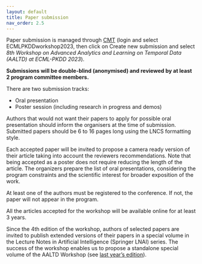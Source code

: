 ```yaml
---
layout: default
title: Paper submission
nav_order: 2.5
---
```


Paper submission is managed through [CMT](https://cmt3.research.microsoft.com/ECMLPKDDworkshop2023) (login and select ECMLPKDDworkshop2023, then click on Create new submission and select _8th Workshop on Advanced Analytics and Learning on Temporal Data (AALTD) at ECML-PKDD 2023_).

**Submissions will be double-blind (anonymised) and reviewed by at least 2 program committee members.**


There are  two submission tracks:
* Oral presentation
* Poster session (including research in progress and demos)


Authors that would not want their papers to apply for possible oral presentation should inform the organisers at the time of submission. Submitted papers should be 6 to 16 pages long using the LNCS formatting style.

Each accepted paper will be invited to propose a camera ready version of their article taking into account the reviewers recommendations. Note that being accepted as a poster does not require reducing the length of the article. The organizers prepare the list of oral presentations, considering the program constraints and the scientific interest for broader exposition of the work.

At least one of the authors must be registered to the conference. If not, the paper will not appear in the program.

All the articles accepted for the workshop will be available online for at least 3 years.
 
Since the 4th edition of the workshop, authors of selected papers are invited to publish extended versions of their papers in a special volume in the Lecture Notes in Artificial Intelligence (Springer LNAI) series. The success of the workshop enables us to propose a standalone special volume of the AALTD Workshop (see [last year’s edition](https://link.springer.com/book/10.1007/978-3-031-24378-3)).

